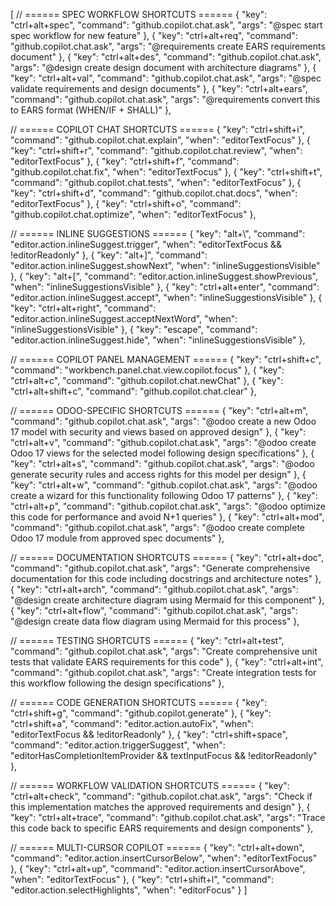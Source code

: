 [
  // ====== SPEC WORKFLOW SHORTCUTS ======
  {
    "key": "ctrl+alt+spec",
    "command": "github.copilot.chat.ask",
    "args": "@spec start spec workflow for new feature"
  },
  {
    "key": "ctrl+alt+req",
    "command": "github.copilot.chat.ask", 
    "args": "@requirements create EARS requirements document"
  },
  {
    "key": "ctrl+alt+des",
    "command": "github.copilot.chat.ask",
    "args": "@design create design document with architecture diagrams"
  },
  {
    "key": "ctrl+alt+val",
    "command": "github.copilot.chat.ask",
    "args": "@spec validate requirements and design documents"
  },
  {
    "key": "ctrl+alt+ears",
    "command": "github.copilot.chat.ask",
    "args": "@requirements convert this to EARS format (WHEN/IF + SHALL)"
  },
  
  // ====== COPILOT CHAT SHORTCUTS ======
  {
    "key": "ctrl+shift+i",
    "command": "github.copilot.chat.explain",
    "when": "editorTextFocus"
  },
  {
    "key": "ctrl+shift+r", 
    "command": "github.copilot.chat.review",
    "when": "editorTextFocus"
  },
  {
    "key": "ctrl+shift+f",
    "command": "github.copilot.chat.fix", 
    "when": "editorTextFocus"
  },
  {
    "key": "ctrl+shift+t",
    "command": "github.copilot.chat.tests",
    "when": "editorTextFocus"
  },
  {
    "key": "ctrl+shift+d",
    "command": "github.copilot.chat.docs",
    "when": "editorTextFocus"
  },
  {
    "key": "ctrl+shift+o",
    "command": "github.copilot.chat.optimize",
    "when": "editorTextFocus"
  },
  
  // ====== INLINE SUGGESTIONS ======
  {
    "key": "alt+\\",
    "command": "editor.action.inlineSuggest.trigger",
    "when": "editorTextFocus && !editorReadonly"
  },
  {
    "key": "alt+]",
    "command": "editor.action.inlineSuggest.showNext",
    "when": "inlineSuggestionsVisible"
  },
  {
    "key": "alt+[", 
    "command": "editor.action.inlineSuggest.showPrevious",
    "when": "inlineSuggestionsVisible"
  },
  {
    "key": "ctrl+alt+enter",
    "command": "editor.action.inlineSuggest.accept",
    "when": "inlineSuggestionsVisible"
  },
  {
    "key": "ctrl+alt+right",
    "command": "editor.action.inlineSuggest.acceptNextWord",
    "when": "inlineSuggestionsVisible"
  },
  {
    "key": "escape",
    "command": "editor.action.inlineSuggest.hide",
    "when": "inlineSuggestionsVisible"
  },
  
  // ====== COPILOT PANEL MANAGEMENT ======
  {
    "key": "ctrl+shift+c",
    "command": "workbench.panel.chat.view.copilot.focus"
  },
  {
    "key": "ctrl+alt+c",
    "command": "github.copilot.chat.newChat"
  },
  {
    "key": "ctrl+alt+shift+c",
    "command": "github.copilot.chat.clear"
  },
  
  // ====== ODOO-SPECIFIC SHORTCUTS ======
  {
    "key": "ctrl+alt+m",
    "command": "github.copilot.chat.ask",
    "args": "@odoo create a new Odoo 17 model with security and views based on approved design"
  },
  {
    "key": "ctrl+alt+v", 
    "command": "github.copilot.chat.ask",
    "args": "@odoo create Odoo 17 views for the selected model following design specifications"
  },
  {
    "key": "ctrl+alt+s",
    "command": "github.copilot.chat.ask", 
    "args": "@odoo generate security rules and access rights for this model per design"
  },
  {
    "key": "ctrl+alt+w",
    "command": "github.copilot.chat.ask",
    "args": "@odoo create a wizard for this functionality following Odoo 17 patterns"
  },
  {
    "key": "ctrl+alt+p",
    "command": "github.copilot.chat.ask",
    "args": "@odoo optimize this code for performance and avoid N+1 queries"
  },
  {
    "key": "ctrl+alt+mod",
    "command": "github.copilot.chat.ask",
    "args": "@odoo create complete Odoo 17 module from approved spec documents"
  },
  
  // ====== DOCUMENTATION SHORTCUTS ======
  {
    "key": "ctrl+alt+doc",
    "command": "github.copilot.chat.ask",
    "args": "Generate comprehensive documentation for this code including docstrings and architecture notes"
  },
  {
    "key": "ctrl+alt+arch",
    "command": "github.copilot.chat.ask",
    "args": "@design create architecture diagram using Mermaid for this component"
  },
  {
    "key": "ctrl+alt+flow",
    "command": "github.copilot.chat.ask",
    "args": "@design create data flow diagram using Mermaid for this process"
  },
  
  // ====== TESTING SHORTCUTS ======
  {
    "key": "ctrl+alt+test",
    "command": "github.copilot.chat.ask",
    "args": "Create comprehensive unit tests that validate EARS requirements for this code"
  },
  {
    "key": "ctrl+alt+int",
    "command": "github.copilot.chat.ask",
    "args": "Create integration tests for this workflow following the design specifications"
  },
  
  // ====== CODE GENERATION SHORTCUTS ======
  {
    "key": "ctrl+shift+g",
    "command": "github.copilot.generate"
  },
  {
    "key": "ctrl+shift+a",
    "command": "editor.action.autoFix",
    "when": "editorTextFocus && !editorReadonly"
  },
  {
    "key": "ctrl+shift+space",
    "command": "editor.action.triggerSuggest",
    "when": "editorHasCompletionItemProvider && textInputFocus && !editorReadonly"
  },
  
  // ====== WORKFLOW VALIDATION SHORTCUTS ======
  {
    "key": "ctrl+alt+check",
    "command": "github.copilot.chat.ask",
    "args": "Check if this implementation matches the approved requirements and design"
  },
  {
    "key": "ctrl+alt+trace",
    "command": "github.copilot.chat.ask",
    "args": "Trace this code back to specific EARS requirements and design components"
  },
  
  // ====== MULTI-CURSOR COPILOT ======
  {
    "key": "ctrl+alt+down",
    "command": "editor.action.insertCursorBelow",
    "when": "editorTextFocus"
  },
  {
    "key": "ctrl+alt+up", 
    "command": "editor.action.insertCursorAbove",
    "when": "editorTextFocus"
  },
  {
    "key": "ctrl+shift+l",
    "command": "editor.action.selectHighlights",
    "when": "editorFocus"
  }
]